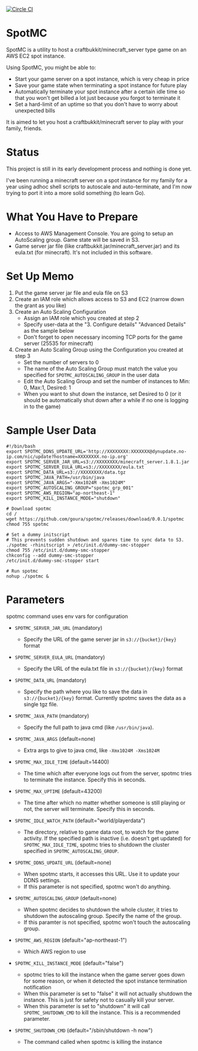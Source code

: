 [![Circle CI](https://circleci.com/gh/goura/spotmc.svg?style=svg)](https://circleci.com/gh/goura/spotmc)

SpotMC
=======
SpotMC is a utility to host a craftbukkit/minecraft_server type game on an AWS EC2 spot instance.

Using SpotMC, you might be able to:
* Start your game server on a spot instance, which is very cheap in price
* Save your game state when terminating a spot instance for future play
* Automatically terminate your spot instance after a certain idle time so that you won't get billed a lot just because you forgot to terminate it
* Set a hard-limit of an uptime so that you don't have to worry about unexpected bills

It is aimed to let you host a craftbukkit/minecraft server to play with your family, friends.

Status
=======
This project is still in its early development process and nothing is done yet.

I've been running a minecraft server on a spot instance for my family
for a year using adhoc shell scripts to autoscale and auto-terminate,
and I'm now trying to port it into a more solid something (to learn Go).

What You Have to Prepare
=========================
- Access to AWS Management Console. You are going to setup an AutoScaling group. Game state will be saved in S3.
- Game server jar file (like craftbukkit.jar/minecraft_server.jar) and its eula.txt (for minecraft). It's not included in this software.

Set Up Memo
============
1. Put the game server jar file and eula file on S3
2. Create an IAM role which allows access to S3 and EC2 (narrow down the grant as you like)
3. Create an Auto Scaling Configuration
    - Assign an IAM role which you created at step 2
    - Specify user-data at the "3. Configure details" "Advanced Details" as the sample below
    - Don't forget to open necessary incoming TCP ports for the game server (25535 for minecraft)
4. Create an Auto Scaling Group using the Configuration you created at step 3
    - Set the number of servers to 0
    - The name of the Auto Scaling Group must match the value you specified for `SPOTMC_AUTOSCALING_GROUP` in the user data
    - Edit the Auto Scaling Group and set the number of instances to Min: 0, Max:1, Desired: 1
    - When you want to shut down the instance, set Desired to 0 (or it should be automatically shut down after a while if no one is logging in to the game)


Sample User Data
==================
```
#!/bin/bash
export SPOTMC_DDNS_UPDATE_URL='http://XXXXXXXX:XXXXXXX@dynupdate.no-ip.com/nic/update?hostname=XXXXXXXX.no-ip.org'
export SPOTMC_SERVER_JAR_URL=s3://XXXXXXXX/minecraft_server.1.8.1.jar
export SPOTMC_SERVER_EULA_URL=s3://XXXXXXXX/eula.txt
export SPOTMC_DATA_URL=s3://XXXXXXXX/data.tgz
export SPOTMC_JAVA_PATH=/usr/bin/java
export SPOTMC_JAVA_ARGS="-Xmx1024M -Xms1024M"
export SPOTMC_AUTOSCALING_GROUP="spotmc_grp_001"
export SPOTMC_AWS_REGION="ap-northeast-1"
export SPOTMC_KILL_INSTANCE_MODE="shutdown"

# Download spotmc
cd /
wget https://github.com/goura/spotmc/releases/download/0.0.1/spotmc
chmod 755 spotmc

# Set a dummy initscript
# This prevents sudden shutdown and spares time to sync data to S3.
./spotmc -rhinitscript > /etc/init.d/dummy-smc-stopper
chmod 755 /etc/init.d/dummy-smc-stopper
chkconfig --add dummy-smc-stopper
/etc/init.d/dummy-smc-stopper start

# Run spotmc
nohup ./spotmc &
```


Parameters
===========

spotmc command uses env vars for configuration

* `SPOTMC_SERVER_JAR_URL` (mandatory)
    * Specify the URL of the game server jar in `s3://{bucket}/{key}` format

* `SPOTMC_SERVER_EULA_URL` (mandatory)
    * Specify the URL of the eula.txt file in `s3://{bucket}/{key}` format

* `SPOTMC_DATA_URL` (mandatory)
    * Specify the path where you like to save the data in `s3://{bucket}/{key}` format. Currently spotmc saves the data as a single tgz file.

* `SPOTMC_JAVA_PATH` (mandatory)
    * Specify the full path to java cmd (like `/usr/bin/java`).

* `SPOTMC_JAVA_ARGS` (default=none)
    * Extra args to give to java cmd, like `-Xmx1024M -Xms1024M`

* `SPOTMC_MAX_IDLE_TIME` (default=14400)
    * The time which after everyone logs out from the server, spotmc tries to terminate the instance. Specify this in seconds.

* `SPOTMC_MAX_UPTIME` (default=43200)
    * The time after which no matter whether someone is still playing or not, the server will terminate. Specify this in seconds.

* `SPOTMC_IDLE_WATCH_PATH` (default="world/playerdata")
    * The directory, relative to game data root, to watch for the game activity. If the specified path is inactive (i.e. doesn't get updated) for `SPOTMC_MAX_IDLE_TIME`, spotmc tries to shutdown the cluster specified in `SPOTMC_AUTOSCALING_GROUP`.


* `SPOTMC_DDNS_UPDATE_URL` (default=none)
    * When spotmc starts, it accesses this URL. Use it to update your DDNS settings.
    * If this parameter is not specified, spotmc won't do anything.

* `SPOTMC_AUTOSCALING_GROUP` (default=none)
    * When spotmc decides to shutdown the whole cluster, it tries to shutdown the autoscaling group. Specify the name of the group.
    * If this paramter is not specified, spotmc won't touch the autoscaling group.

* `SPOTMC_AWS_REGION` (default="ap-northeast-1")
    * Which AWS region to use

* `SPOTMC_KILL_INSTANCE_MODE` (default="false")
    * spotmc tries to kill the instance when the game server goes down for some reason, or when it detected the spot instance termination notification
    * When this parameter is set to "false" it will not actually shutdown the instance. This is just for safety not to casually kill your server.
    * When this parameter is set to "shutdown" it will call `SPOTMC_SHUTDOWN_CMD` to kill the instance. This is a recommended parameter.

* `SPOTMC_SHUTDOWN_CMD` (default="/sbin/shutdown -h now")
    * The command called when spotmc is killing the instance
